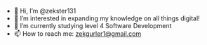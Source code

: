 - 👋 Hi, I’m @zekster131
- 👀 I’m interested in expanding my knowledge on all things digital!
- 🌱 I’m currently studying level 4 Software Development
- 📫 How to reach me: zekgurler1@gmail.com
  
<!---
zekster131/zekster131 is a ✨ special ✨ repository because its `README.md` (this file) appears on your GitHub profile.
You can click the Preview link to take a look at your changes.
--->
